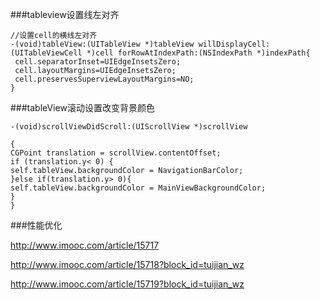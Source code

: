 ###tableview设置线左对齐
```
//设置cell的横线左对齐
-(void)tableView:(UITableView *)tableView willDisplayCell:(UITableViewCell *)cell forRowAtIndexPath:(NSIndexPath *)indexPath{
 cell.separatorInset=UIEdgeInsetsZero;
 cell.layoutMargins=UIEdgeInsetsZero;
 cell.preservesSuperviewLayoutMargins=NO;
}
```
 ###tableView滚动设置改变背景颜色
 ```
-(void)scrollViewDidScroll:(UIScrollView *)scrollView

{
 CGPoint translation = scrollView.contentOffset;
 if (translation.y< 0) {
 self.tableView.backgroundColor = NavigationBarColor;
 }else if(translation.y> 0){
 self.tableView.backgroundColor = MainViewBackgroundColor;
 }
}
```

###性能优化

http://www.imooc.com/article/15717

http://www.imooc.com/article/15718?block_id=tuijian_wz

http://www.imooc.com/article/15719?block_id=tuijian_wz
